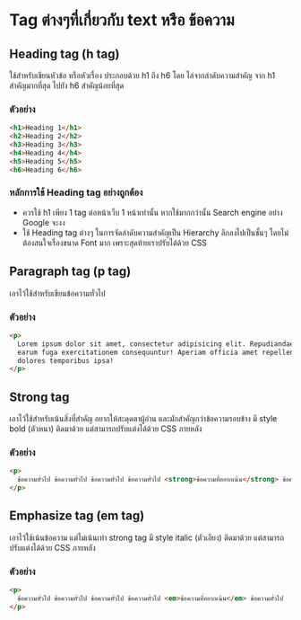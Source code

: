 # Tag ต่างๆที่เกี่ยวกับ text หรือ ข้อความ

## Heading tag (h tag)

ใช้สำหรับเขียนหัวข้อ หรือหัวเรื่อง ประกอบด้วย h1 ถึง h6 โดย ไล่จากลำดับความสำคัญ จาก h1 สำคัญมากที่สุด ไปยัง h6 สำคัญน้อยที่สุด

### ตัวอย่าง

```html
<h1>Heading 1</h1>
<h2>Heading 2</h2>
<h3>Heading 3</h3>
<h4>Heading 4</h4>
<h5>Heading 5</h5>
<h6>Heading 6</h6>
```

### หลักการใช้ Heading tag อย่างถูกต้อง

- ควรใช้ h1 เพียง 1 tag ต่อหน้าเว็บ 1 หน้าเท่านั้น หากใช้มากกว่านั้น Search engine อย่าง Google จะงง
- ใช้ Heading tag ต่างๆ ในการจัดลำดับความสำคัญเป็น Hierarchy ลึกลงไปเป็นชั้นๆ โดยไม่ต้องสนใจเรื่องขนาด Font มาก เพราะสุดท้ายเราปรับได้ด้วย CSS

## Paragraph tag (p tag)

เอาไว้ใช้สำหรับเขียนข้อความทั่วไป

### ตัวอย่าง

```html
<p>
  Lorem ipsum dolor sit amet, consectetur adipisicing elit. Repudiandae
  earum fuga exercitationem consequuntur! Aperiam officia amet repellendus
  dolores temporibus ipsa!
</p>
```

## Strong tag

เอาไว้ใช้สำหรับเน้นสิ่งที่สำคัญ อยากให้สะดุดตาผู้อ่าน และมักสำคัญกว่าข้อความรอบข้าง มี style bold (ตัวหนา) ติดมาด้วย แต่สามารถปรับแต่งได้ด้วย CSS ภายหลัง

### ตัวอย่าง

```html
<p>
  ข้อความทั่วไป ข้อความทั่วไป ข้อความทั่วไป ข้อความทั่วไป <strong>ข้อความที่อยากเน้น</strong> ข้อความทั่วไป
</p>
```

## Emphasize tag (em tag)

เอาไว้ใช้เน้นข้อความ แต่ไม่เน้นเท่า strong tag มี style italic (ตัวเอียง) ติดมาด้วย แต่สามารถปรับแต่งได้ด้วย CSS ภายหลัง

### ตัวอย่าง

```html
<p>
  ข้อความทั่วไป ข้อความทั่วไป ข้อความทั่วไป ข้อความทั่วไป <em>ข้อความที่อยากเน้น</em> ข้อความทั่วไป
</p>
```

